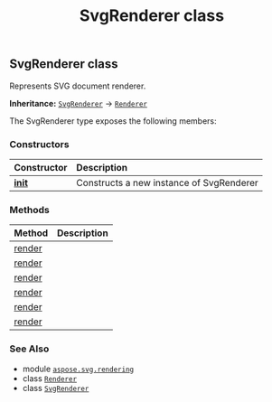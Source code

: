 ﻿---
title: SvgRenderer class
second_title: Aspose.SVG for Python via .NET API References
description: 
type: docs
weight: 90
url: /python-net/aspose.svg.rendering/svgrenderer/
is_root: false
---

## SvgRenderer class

Represents SVG document renderer.



**Inheritance:** [`SvgRenderer`](/svg/python-net/aspose.svg.rendering/svgrenderer) → 
[`Renderer`](/svg/python-net/aspose.svg.rendering/renderer)



The SvgRenderer type exposes the following members:

### Constructors
| Constructor | Description |
| :- | :- |
| [__init__](/svg/python-net/aspose.svg.rendering/svgrenderer/__init__/#) | Constructs a new instance of SvgRenderer |


### Methods
| Method | Description |
| :- | :- |
| [render](/svg/python-net/aspose.svg.rendering/svgrenderer/render/#aspose.svg.rendering.IDevice-TimeSpan-list) |  |
| [render](/svg/python-net/aspose.svg.rendering/svgrenderer/render/#aspose.svg.rendering.IDevice-aspose.svg.SVGDocument) |  |
| [render](/svg/python-net/aspose.svg.rendering/svgrenderer/render/#aspose.svg.rendering.IDevice-aspose.svg.SVGDocument-TimeSpan) |  |
| [render](/svg/python-net/aspose.svg.rendering/svgrenderer/render/#aspose.svg.rendering.IDevice-aspose.svg.SVGDocument-int) |  |
| [render](/svg/python-net/aspose.svg.rendering/svgrenderer/render/#aspose.svg.rendering.IDevice-list) |  |
| [render](/svg/python-net/aspose.svg.rendering/svgrenderer/render/#aspose.svg.rendering.IDevice-int-list) |  |



### See Also
* module [`aspose.svg.rendering`](..)
* class [`Renderer`](/svg/python-net/aspose.svg.rendering/renderer)
* class [`SvgRenderer`](/svg/python-net/aspose.svg.rendering/svgrenderer)
